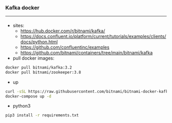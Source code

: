 ### Kafka docker
---

#### 
- sites:
  - https://hub.docker.com/r/bitnami/kafka/
  - https://docs.confluent.io/platform/current/tutorials/examples/clients/docs/python.html
  - https://github.com/confluentinc/examples
  - https://github.com/bitnami/containers/tree/main/bitnami/kafka
- pull docker images:
```bash
docker pull bitnami/kafka:3.2
docker pull bitnami/zookeeper:3.8
```
- up
```bash
curl -sSL https://raw.githubusercontent.com/bitnami/bitnami-docker-kafka/master/docker-compose.yml > docker-compose.yml
docker-compose up -d
```
- python3
```bash
pip3 install -r requirements.txt
```
